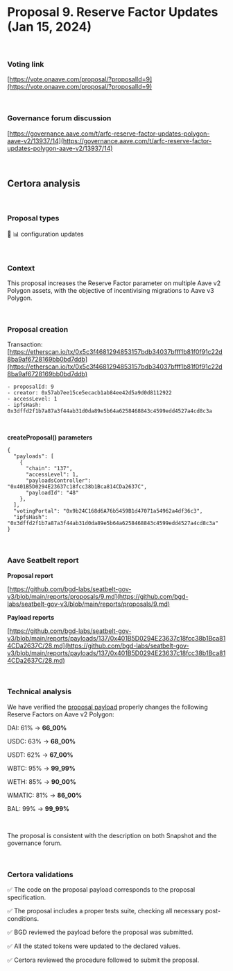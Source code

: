 # Proposal 9. Reserve Factor Updates (Jan 15, 2024)

<br>

### Voting link

[https://vote.onaave.com/proposal/?proposalId=9](https://vote.onaave.com/proposal/?proposalId=9)

<br>

### Governance forum discussion

[https://governance.aave.com/t/arfc-reserve-factor-updates-polygon-aave-v2/13937/14](https://governance.aave.com/t/arfc-reserve-factor-updates-polygon-aave-v2/13937/14)

<br>

## Certora analysis

<br>

### Proposal types

:wrench: :bar_chart: configuration updates

<br>

### Context

This proposal increases the Reserve Factor parameter on multiple Aave v2 Polygon assets, with the objective of incentivising migrations to Aave v3 Polygon.


<br>

### Proposal creation

Transaction: [https://etherscan.io/tx/0x5c3f4681294853157bdb34037bfff1b81f0f91c22d8ba9af6728169bb0bd7ddb](https://etherscan.io/tx/0x5c3f4681294853157bdb34037bfff1b81f0f91c22d8ba9af6728169bb0bd7ddb)

```
- proposalId: 9
- creator: 0x57ab7ee15ce5ecacb1ab84ee42d5a9d0d8112922
- accessLevel: 1
- ipfsHash: 0x3dffd2f1b7a87a3f44ab31d0da89e5b64a6258468843c4599edd4527a4cd8c3a
```

<br>

**createProposal() parameters**
```
{
  "payloads": [
    {
      "chain": "137",
      "accessLevel": 1,
      "payloadsController": "0x401B5D0294E23637c18fcc38b1Bca814CDa2637C",
      "payloadId": "48"
    },
  ],
  "votingPortal": "0x9b24C168d6A76b5459B1d47071a54962a4df36c3",
  "ipfsHash": "0x3dffd2f1b7a87a3f44ab31d0da89e5b64a6258468843c4599edd4527a4cd8c3a"
}
```

<br>

### Aave Seatbelt report

**Proposal report**

[https://github.com/bgd-labs/seatbelt-gov-v3/blob/main/reports/proposals/9.md](https://github.com/bgd-labs/seatbelt-gov-v3/blob/main/reports/proposals/9.md)

**Payload reports**

[https://github.com/bgd-labs/seatbelt-gov-v3/blob/main/reports/payloads/137/0x401B5D0294E23637c18fcc38b1Bca814CDa2637C/28.md](https://github.com/bgd-labs/seatbelt-gov-v3/blob/main/reports/payloads/137/0x401B5D0294E23637c18fcc38b1Bca814CDa2637C/28.md)

<br>

### Technical analysis

We have verified the [proposal payload](https://polygonscan.com/address/0x8c6cd76bEdb22ba5Bd79Fa5eBE47e5D99a22d75A#code) properly changes the following Reserve Factors on Aave v2 Polygon:

DAI: 61% -> **66_00%**

USDC: 63% -> **68_00%**

USDT: 62% -> **67_00%**

WBTC: 95% -> **99_99%**

WETH: 85% -> **90_00%**

WMATIC: 81% -> **86_00%**

BAL: 99% -> **99_99%**

<br>

The proposal is consistent with the description on both Snapshot and the governance forum.

<br>

### Certora validations

:white_check_mark: The code on the proposal payload corresponds to the proposal specification.

:white_check_mark: The proposal includes a proper tests suite, checking all necessary post-conditions. 

:white_check_mark: BGD reviewed the payload before the proposal was submitted.

:white_check_mark: All the stated tokens were updated to the declared values.

:white_check_mark: Certora reviewed the procedure followed to submit the proposal.
